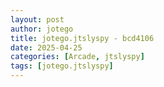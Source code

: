 ```yaml
---
layout: post
author: jotego
title: jotego.jtslyspy - bcd4106
date: 2025-04-25
categories: [Arcade, jtslyspy]
tags: [jotego.jtslyspy]
---
```


